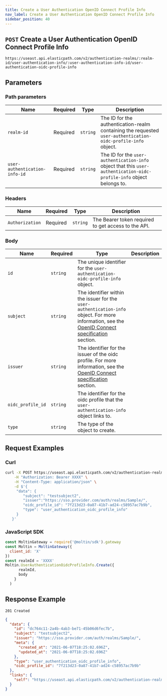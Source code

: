 ```yaml
---
title: Create a User Authentication OpenID Connect Profile Info
nav_label: Create a User Authentication OpenID Connect Profile Info
sidebar_position: 40
---
```


## `POST` Create a User Authentication OpenID Connect Profile Info

```http
https://useast.api.elasticpath.com/v2/authentication-realms/:realm-id/user-authentication-info/:user-authentication-info-id/user-authentication-oidc-profile-info
```

## Parameters

### Path parameters

| Name | Required | Type | Description |
| --- | --- | --- | --- |
| `realm-id` | Required | `string` | The ID for the authentication-realm containing the requested `user-authentication-oidc-profile-info` object. |
| `user-authentication-info-id` | Required | `string` | The ID for the `user-authentication-info` object that this `user-authentication-oidc-profile-info` object belongs to. |

### Headers

| Name | Required | Type | Description |
| --- | --- | --- | --- |
| `Authorization` | Required | `string` | The Bearer token required to get access to the API.  |

### Body

| Name              | Required | Type | Description |
|-------------------| --- | --- | --- |
| `id`              | `string` | The unique identifier for the `user-authentication-oidc-profile-info` object. |
| `subject`         | `string` | The identifier within the issuer for the `user-authentication-info` object. For more information, see the [OpenID Connect specification](https://openid.net/specs/openid-connect-core-1_0.html#IDToken) section. |
| `issuer`          | `string` | The identifier for the issuer of the oidc profile. For more information, see the [OpenID Connect specification](https://openid.net/specs/openid-connect-core-1_0.html#IDToken) section. |
| `oidc_profile_id` | `string` | The identifier for the oidc profile that the `user-authentication-info` object links to. |
| `type`            | `string` | The type of the object to create. |

## Request Examples

### Curl

```bash
curl -X POST https://useast.api.elasticpath.com/v2/authentication-realms/:realm-id/user-authentication-info/:user-authentication-info-id/user-authentication-oidc-profile-info/ \
    -H "Authorization: Bearer XXXX" \
    -H "Content-Type: application/json" \
    -d $'{
     "data": {
        "subject": "testsubject2",
        "issuer":"https://sso.provider.com/auth/realms/Sample/",
        "oidc_profile_id": "7f213d23-0a87-41b7-ad24-c58957ac7b9b",
        "type": "user_authentication_oidc_profile_info"
     }
   }'
```

### JavaScript SDK

```javascript
const MoltinGateway = require('@moltin/sdk').gateway
const Moltin = MoltinGateway({
  client_id: 'X'
})
const realmId = 'XXXX'
Moltin.UserAuthenticationOidcProfileInfo.Create({
      realmId,
      body
    }
  )
```

## Response Example

`201 Created`

```json
{
  "data": {
    "id": "dc764c11-2a4b-4ab3-be71-45b06d6fec7b",
    "subject": "testsubject2",
    "issuer": "https://sso.provider.com/auth/realms/Sample/",
    "meta": {
      "created_at": "2021-06-07T18:25:02.696Z",
      "updated_at": "2021-06-07T18:25:02.696Z"
    },
    "type": "user_authentication_oidc_profile_info",
    "oidc_profile_id": "7f213d23-0a87-41b7-ad24-c58957ac7b9b"
  },
  "links": {
    "self": "https://useast.api.elasticpath.com/v2/authentication-realms/b6cf44b5-5d52-46b8-ae6f-7f28847fb269/user-authentication-info/9738663b-2f64-47e0-b70f-eecd9fb28f53/user-authentication-oidc-profile-info/dc764c11-2a4b-4ab3-be71-45b06d6fec7b"
  }
}
```
